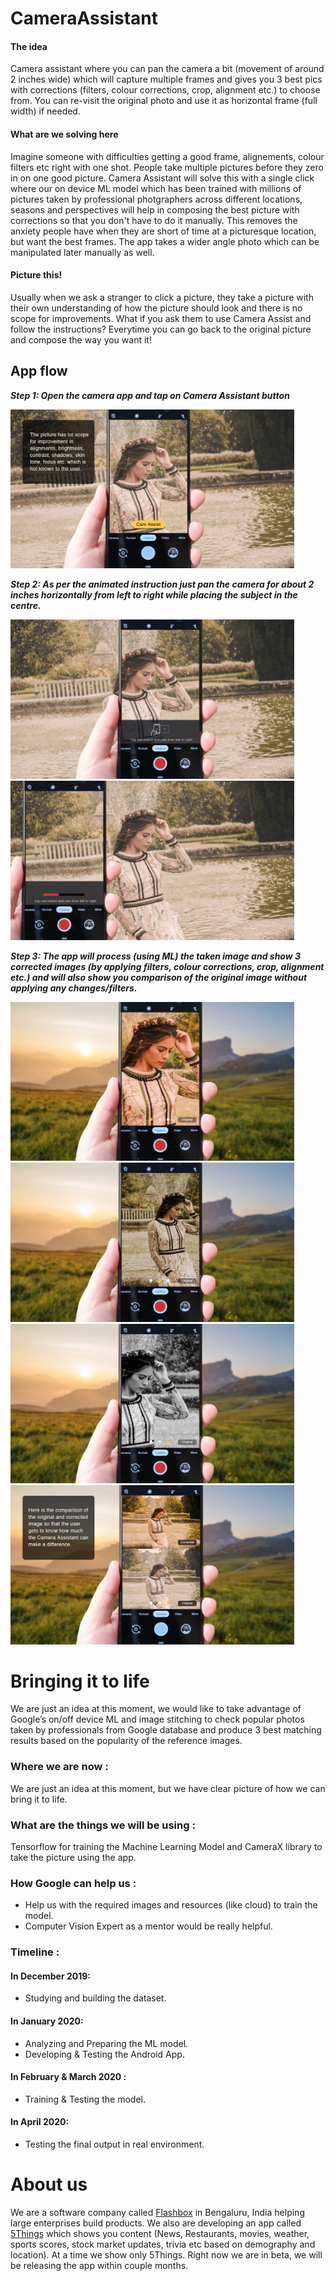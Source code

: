 # CameraAssistant

#### The idea
Camera assistant where you can pan the camera a bit (movement of around 2 inches wide) which will capture multiple frames and gives you 3 best pics with corrections (filters, colour corrections, crop, alignment etc.) to choose from. You can re-visit the original photo and use it as horizontal frame (full width) if needed.


#### What are we solving here
Imagine someone with difficulties getting a good frame, alignements, colour filters etc right with one shot. People take multiple pictures before they zero in on one good picture. Camera Assistant will solve this with a single click where our on device ML model which has been trained with millions of pictures taken by professional photgraphers across different locations, seasons and perspectives will help in composing the best picture with corrections so that you don't have to do it manually. This removes the anxiety people have when they are short of time at a picturesque location, but want the best frames. The app takes a wider angle photo which can be manipulated later manually as well.

#### Picture this!
Usually when we ask a stranger to click a picture, they take a picture with their own understanding of how the picture should look and there is no scope for improvements. What if you ask them to use Camera Assist and follow the instructions? Everytime you can go back to the original picture and compose the way you want it!

## App flow

***Step 1: Open the camera app and tap on Camera Assistant button***

<img src="Story-1.jpg" width="90%">

***Step 2: As per the animated instruction just pan the camera for about 2 inches horizontally from left to right while placing the subject in the centre.***

<img src="Story-2.jpg" width="90%">

<img src="StoryNew2.gif" width="90%">

***Step 3: The app will process (using ML) the taken image and show 3 corrected images (by applying filters, colour corrections, crop, alignment etc.) and will also show you comparison of the original image without applying any changes/filters.***

<img src="Story-8.jpg" width="90%">

<img src="Story-9.jpg" width="90%">

<img src="Story-10.jpg" width="90%">

<img src="Story-11.jpg" width="90%">

# Bringing it to life

We are just an idea at this moment, we would like to take advantage of Google’s on/off device ML and image stitching to check popular photos taken by professionals from Google database and produce 3 best matching results based on the popularity of the reference images.

### Where we are now :
We are just an idea at this moment, but we have clear picture of how we can bring it to life.

### What are the things we will be using :
Tensorflow for training the Machine Learning Model and CameraX library to take the picture using the app.

### How Google can help us :

* Help us with the required images and resources (like cloud) to train the model.
* Computer Vision Expert as a mentor would be really helpful.

### Timeline :

#### In December 2019:
* Studying and building the dataset.

#### In January 2020:
* Analyzing and Preparing the ML model.
* Developing & Testing the Android App.

#### In February & March 2020 :
* Training & Testing the model.

#### In April 2020:
* Testing the final output in real environment.

# About us

We are a software company called [Flashbox](http://flashbox.in/)  in Bengaluru, India helping large enterprises build products. We also are developing an app called [5Things](https://play.google.com/store/apps/details?id=com.flashbox.a5things) which shows you content (News, Restaurants, movies, weather, sports scores, stock market updates, trivia etc based on demography and location). At a time we show only 5Things. Right now we are in beta, we will be releasing the app within couple months.

